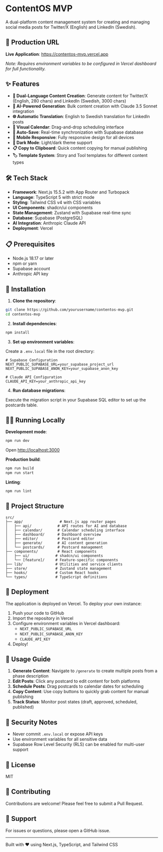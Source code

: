 # ContentOS MVP

A dual-platform content management system for creating and managing social media posts for Twitter/X (English) and LinkedIn (Swedish).

## 🚀 Production URL

**Live Application**: https://contentos-mvp.vercel.app

*Note: Requires environment variables to be configured in Vercel dashboard for full functionality.*

## ✨ Features

- **📝 Dual-Language Content Creation**: Generate content for Twitter/X (English, 280 chars) and LinkedIn (Swedish, 3000 chars)
- **🤖 AI-Powered Generation**: Bulk content creation with Claude 3.5 Sonnet integration
- **🌐 Automatic Translation**: English to Swedish translation for LinkedIn posts
- **📅 Visual Calendar**: Drag-and-drop scheduling interface
- **💾 Auto-Save**: Real-time synchronization with Supabase database
- **📱 Mobile Responsive**: Fully responsive design for all devices
- **🎨 Dark Mode**: Light/dark theme support
- **📋 Copy to Clipboard**: Quick content copying for manual publishing
- **🏷️ Template System**: Story and Tool templates for different content types

## 🛠️ Tech Stack

- **Framework**: Next.js 15.5.2 with App Router and Turbopack
- **Language**: TypeScript 5 with strict mode
- **Styling**: Tailwind CSS v4 with CSS variables
- **UI Components**: shadcn/ui components
- **State Management**: Zustand with Supabase real-time sync
- **Database**: Supabase (PostgreSQL)
- **AI Integration**: Anthropic Claude API
- **Deployment**: Vercel

## 📋 Prerequisites

- Node.js 18.17 or later
- npm or yarn
- Supabase account
- Anthropic API key

## 🔧 Installation

1. **Clone the repository**:
```bash
git clone https://github.com/yourusername/contentos-mvp.git
cd contentos-mvp
```

2. **Install dependencies**:
```bash
npm install
```

3. **Set up environment variables**:

Create a `.env.local` file in the root directory:

```env
# Supabase Configuration
NEXT_PUBLIC_SUPABASE_URL=your_supabase_project_url
NEXT_PUBLIC_SUPABASE_ANON_KEY=your_supabase_anon_key

# Claude API Configuration
CLAUDE_API_KEY=your_anthropic_api_key
```

4. **Run database migrations**:

Execute the migration script in your Supabase SQL editor to set up the postcards table.

## 🏃‍♂️ Running Locally

**Development mode**:
```bash
npm run dev
```
Open [http://localhost:3000](http://localhost:3000)

**Production build**:
```bash
npm run build
npm run start
```

**Linting**:
```bash
npm run lint
```

## 📁 Project Structure

```
src/
├── app/                 # Next.js app router pages
│   ├── api/            # API routes for AI and database
│   ├── calendar/       # Calendar scheduling interface
│   ├── dashboard/      # Dashboard overview
│   ├── editor/         # Postcard editor
│   ├── generate/       # AI content generation
│   └── postcards/      # Postcard management
├── components/         # React components
│   ├── ui/            # shadcn/ui components
│   └── [feature]/     # Feature-specific components
├── lib/               # Utilities and service clients
├── store/             # Zustand state management
├── hooks/             # Custom React hooks
└── types/             # TypeScript definitions
```

## 🚀 Deployment

The application is deployed on Vercel. To deploy your own instance:

1. Push your code to GitHub
2. Import the repository in Vercel
3. Configure environment variables in Vercel dashboard:
   - `NEXT_PUBLIC_SUPABASE_URL`
   - `NEXT_PUBLIC_SUPABASE_ANON_KEY`
   - `CLAUDE_API_KEY`
4. Deploy!

## 📝 Usage Guide

1. **Generate Content**: Navigate to `/generate` to create multiple posts from a phase description
2. **Edit Posts**: Click any postcard to edit content for both platforms
3. **Schedule Posts**: Drag postcards to calendar dates for scheduling
4. **Copy Content**: Use copy buttons to quickly grab content for manual publishing
5. **Track Status**: Monitor post states (draft, approved, scheduled, published)

## 🔐 Security Notes

- Never commit `.env.local` or expose API keys
- Use environment variables for all sensitive data
- Supabase Row Level Security (RLS) can be enabled for multi-user support

## 📄 License

MIT

## 🤝 Contributing

Contributions are welcome! Please feel free to submit a Pull Request.

## 📧 Support

For issues or questions, please open a GitHub issue.

---

Built with ❤️ using Next.js, TypeScript, and Tailwind CSS